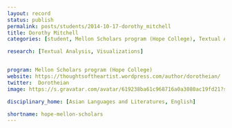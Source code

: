 ```yaml
---
layout: record
status: publish
permalink: posts/students/2014-10-17-dorothy_mitchell
title: Dorothy Mitchell
categories: [student, Mellon Scholars program (Hope College), Textual Analysis, Visualizations]

research: [Textual Analysis, Visualizations]


program: Mellon Scholars program (Hope College)
website: https://thoughtsoftheartist.wordpress.com/author/dorotheian/
twitter:  Dorotheian
image: https://s.gravatar.com/avatar/619238ba61c968716a0a3080ac19fd21?s=80

disciplinary_home: [Asian Languages and Literatures, English]

shortname: hope-mellon-scholars
---
```


